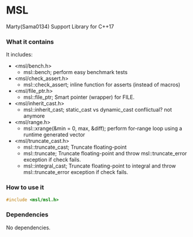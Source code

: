 # MSL
Marty(Sama0134) Support Library for C++17

### What it contains
It includes:
- <msl/bench.h>
	- msl::bench; perform easy benchmark tests
- <msl/check_assert.h>
	- msl::check_assert; inline function for asserts (instead of macros)
- <msl/file_ptr.h>
	- msl::file_ptr; Smart pointer (wrapper) for FILE.
- <msl/inherit_cast.h>
	- msl::inherit_cast<T>; static_cast vs dynamic_cast conflictual? not anymore
- <msl/range.h>
	- msl::xrange<T>(&min = 0, max, &diff); perform for-range loop using a runtime generated vector
- <msl/truncate_cast.h>
	- msl::truncate_cast<T>; Truncate floating-point
	- msl::truncate<T>; Truncate floating-point and throw msl::truncate_error exception if check fails.
	- msl::integral_cast<T>; Truncate floating-point to integral and throw msl::truncate_error exception if check fails.

### How to use it
```cpp
#include <msl/msl.h>
```

### Dependencies
No dependencies.
